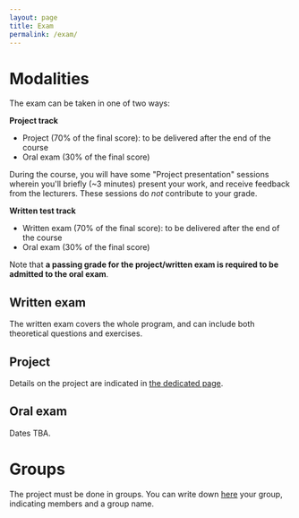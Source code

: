 ```yaml
---
layout: page
title: Exam
permalink: /exam/
---
```


# Modalities

The exam can be taken in one of two ways:

**Project track**
- Project (70% of the final score): to be delivered after the end of the course
- Oral exam (30% of the final score)

During the course, you will have some "Project presentation" sessions wherein you'll briefly (~3 minutes) present your work, and receive feedback from the lecturers. These sessions do *not* contribute to your grade.

**Written test track**
- Written exam (70% of the final score): to be delivered after the end of the course
- Oral exam (30% of the final score)

Note that **a passing grade for the project/written exam is required to be admitted to the oral exam**.


## Written exam
The written exam covers the whole program, and can include both theoretical questions and exercises.

## Project
Details on the project are indicated in [the dedicated page](/project).

## Oral exam
Dates TBA.

# Groups

The project must be done in groups. You can write down [here](https://docs.google.com/spreadsheets/d/1qvFpd0UYH70tXkNVG7-v2nsz3O8RDHlX1v_FZQ53-iU/edit?usp=sharing) your group, indicating members and a group name.